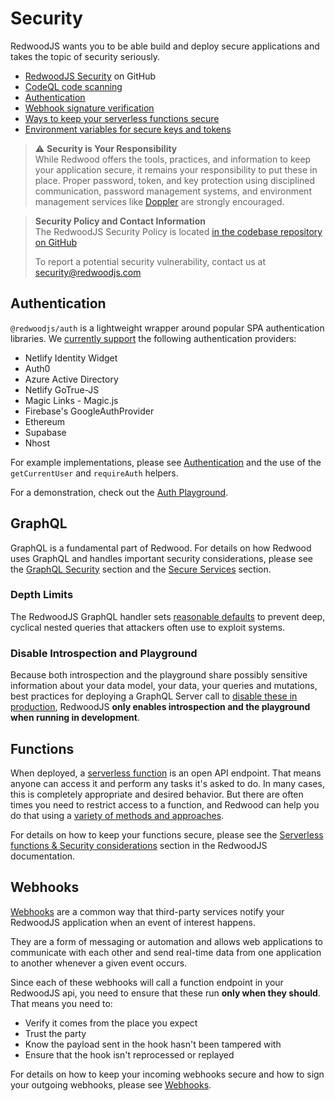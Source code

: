 # Security

RedwoodJS wants you to be able build and deploy secure applications and takes the topic of security seriously.

* [RedwoodJS Security](https://github.com/redwoodjs/redwood/security) on GitHub
* [CodeQL code scanning](https://github.com/features/security)
* [Authentication](/docs/authentication)
* [Webhook signature verification](/docs/webhooks)
* [Ways to keep your serverless functions secure](/docs/serverless-functions#security-considerations)
* [Environment variables for secure keys and tokens](/docs/environment-variables)

> ⚠️ **Security is Your Responsibility**  
> While Redwood offers the tools, practices, and information to keep your application secure, it remains your responsibility to put these in place. Proper password, token, and key protection using disciplined communication, password management systems, and environment management services like [Doppler](https://www.doppler.com) are strongly encouraged.

> **Security Policy and Contact Information**  
> The RedwoodJS Security Policy is located [in the codebase repository on GitHub](https://github.com/redwoodjs/redwood/security/policy)</a>  
>   
> To report a potential security vulnerability, contact us at [security@redwoodjs.com](mailto:security@redwoodjs.com)
## Authentication

`@redwoodjs/auth` is a lightweight wrapper around popular SPA authentication libraries. We [currently support](https://redwoodjs.com/docs/authentication) the following authentication providers:

* Netlify Identity Widget
* Auth0
* Azure Active Directory
* Netlify GoTrue-JS
* Magic Links - Magic.js
* Firebase's GoogleAuthProvider
* Ethereum
* Supabase
* Nhost

For example implementations, please see [Authentication](https://github.com/redwoodjs/redwood/tree/main/packages/auth) and the use of the `getCurrentUser` and `requireAuth` helpers.

For a demonstration, check out the [Auth Playground](https://redwood-playground-auth.netlify.app).

## GraphQL

GraphQL is a fundamental part of Redwood. For details on how Redwood uses GraphQL and handles important security considerations, please see the [GraphQL Security](/docs/graphql.html#security) section and the [Secure Services](/docs/services.html#secure-services) section.

### Depth Limits

The RedwoodJS GraphQL handler sets [reasonable defaults](/docs/graphql.html##query-depth-limit) to prevent deep, cyclical nested queries that attackers often use to exploit systems.
### Disable Introspection and Playground

Because both introspection and the playground share possibly sensitive information about your data model, your data, your queries and mutations, best practices for deploying a GraphQL Server call to [disable these in production](/docs/graphql.html#introspection-and-playground-disabled-in-production), RedwoodJS **only enables introspection and the playground when running in development**. 
## Functions

When deployed, a [serverless function](/docs/serverless-functions) is an open API endpoint. That means anyone can access it and perform any tasks it's asked to do. In many cases, this is completely appropriate and desired behavior. But there are often times you need to restrict access to a function, and Redwood can help you do that using a [variety of methods and approaches](/docs/serverless-functions#security-considerations).

For details on how to keep your functions secure, please see the [Serverless functions & Security considerations](/docs/serverless-functions#security-considerations) section in the RedwoodJS documentation.

## Webhooks

[Webhooks](/docs/webhooks) are a common way that third-party services notify your RedwoodJS application when an event of interest happens. 

They are a form of messaging or automation and allows web applications to communicate with each other and send real-time data from one application to another whenever a given event occurs.

Since each of these webhooks will call a function endpoint in your RedwoodJS api, you need to ensure that these run **only when they should**. That means you need to:

* Verify it comes from the place you expect
* Trust the party 
* Know the payload sent in the hook hasn't been tampered with
* Ensure that the hook isn't reprocessed or replayed 

For details on how to keep your incoming webhooks secure and how to sign your outgoing webhooks, please see [Webhooks](/docs/webhooks).
